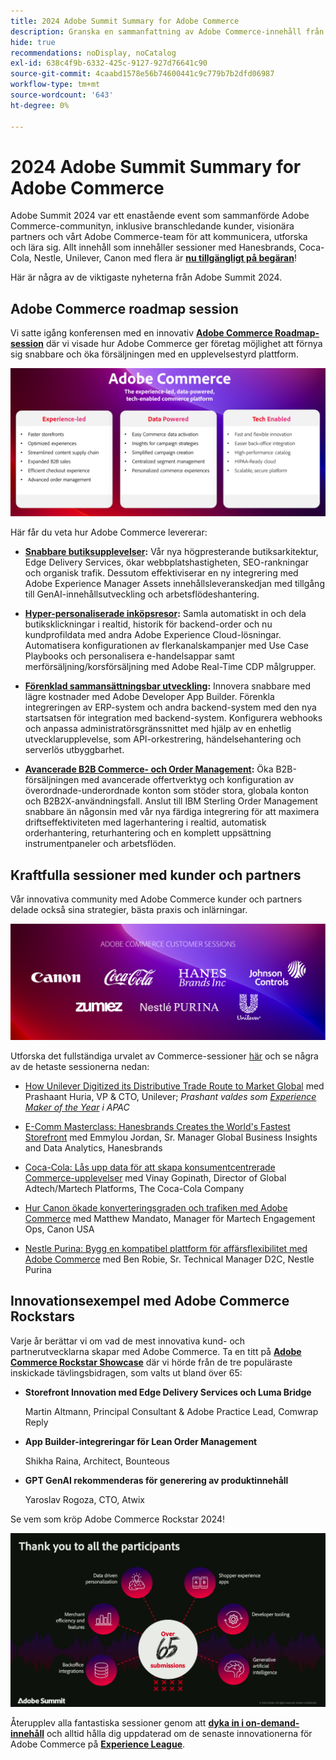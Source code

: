 ```yaml
---
title: 2024 Adobe Summit Summary for Adobe Commerce
description: Granska en sammanfattning av Adobe Commerce-innehåll från 2024 års Adobe Summit-event.
hide: true
recommendations: noDisplay, noCatalog
exl-id: 638c4f9b-6332-425c-9127-927d76641c90
source-git-commit: 4caabd1578e56b74600441c9c779b7b2dfd06987
workflow-type: tm+mt
source-wordcount: '643'
ht-degree: 0%

---
```


# 2024 Adobe Summit Summary for Adobe Commerce

Adobe Summit 2024 var ett enastående event som sammanförde Adobe Commerce-communityn, inklusive branschledande kunder, visionära partners och vårt Adobe Commerce-team för att kommunicera, utforska och lära sig. Allt innehåll som innehåller sessioner med Hanesbrands, Coca-Cola, Nestle, Unilever, Canon med flera är [**nu tillgängligt på begäran**](https://business.adobe.com/summit/2024/sessions.html?Track=Commerce)!

Här är några av de viktigaste nyheterna från Adobe Summit 2024.

## Adobe Commerce roadmap session

Vi satte igång konferensen med en innovativ [**Adobe Commerce Roadmap-session**](https://business.adobe.com/summit/2024/sessions/adobe-commerce-2024-product-roadmap-review-s432.html) där vi visade hur Adobe Commerce ger företag möjlighet att förnya sig snabbare och öka försäljningen med en upplevelsestyrd plattform.

![Adobe Commerce färdplan med nya funktioner och prestandaförbättringar](../../assets/events/image1.png)

Här får du veta hur Adobe Commerce levererar:

- **[Snabbare butiksupplevelser](https://experienceleague.adobe.com/developer/commerce/storefront/):** Vår nya högpresterande butiksarkitektur, Edge Delivery Services, ökar webbplatshastigheten, SEO-rankningar och organisk trafik. Dessutom effektiviserar en ny integrering med Adobe Experience Manager Assets innehållsleveranskedjan med tillgång till GenAI-innehållsutveckling och arbetsflödeshantering.

- **[Hyper-personaliserade inköpsresor](https://experienceleague.adobe.com/en/docs/commerce-admin/customers/customers-menu/personalize-scale):** Samla automatiskt in och dela butiksklickningar i realtid, historik för backend-order och nu kundprofildata med andra Adobe Experience Cloud-lösningar. Automatisera konfigurationen av flerkanalskampanjer med Use Case Playbooks och personalisera e-handelsappar samt merförsäljning/korsförsäljning med Adobe Real-Time CDP målgrupper.

- **[Förenklad sammansättningsbar utveckling](https://developer.adobe.com/commerce/extensibility/app-development/learning-path/):** Innovera snabbare med lägre kostnader med Adobe Developer App Builder. Förenkla integreringen av ERP-system och andra backend-system med den nya startsatsen för integration med backend-system. Konfigurera webhooks och anpassa administratörsgränssnittet med hjälp av en enhetlig utvecklarupplevelse, som API-orkestrering, händelsehantering och serverlös utbyggbarhet.

- **[Avancerade B2B Commerce- och Order Management](https://experienceleague.adobe.com/en/docs/commerce-admin/b2b/introduction):** Öka B2B-försäljningen med avancerade offertverktyg och konfiguration av överordnade-underordnade konton som stöder stora, globala konton och B2B2X-användningsfall. Anslut till IBM Sterling Order Management snabbare än någonsin med vår nya färdiga integrering för att maximera driftseffektiviteten med lagerhantering i realtid, automatisk orderhantering, returhantering och en komplett uppsättning instrumentpaneler och arbetsflöden.

## Kraftfulla sessioner med kunder och partners

Vår innovativa community med Adobe Commerce kunder och partners delade också sina strategier, bästa praxis och inlärningar.

![Logotyper för Adobe Summit 2024-deltagande företag inklusive Unilever, Hanesbrands, Coca-Cola, Canon och Nestle Purina](../../assets/events/image2.png)

Utforska det fullständiga urvalet av Commerce-sessioner [här](https://business.adobe.com/summit/2024/sessions.html?Track=Commerce) och se några av de hetaste sessionerna nedan:

- [How Unilever Digitized its Distributive Trade Route to Market Global](https://business.adobe.com/summit/2024/sessions/how-unilever-digitized-its-distributive-trade-rout-s430.html) med Prashaant Huria, VP &amp; CTO, Unilever; *Prashant valdes som [Experience Maker of the Year](https://www.adobeexperienceawards.com/stories2024) i APAC*

- [E-Comm Masterclass: Hanesbrands Creates the World&#39;s Fastest Storefront](https://business.adobe.com/summit/2024/sessions/ecomm-masterclass-hanesbrands-creates-the-worlds-f-s435.html) med Emmylou Jordan, Sr. Manager Global Business Insights and Data Analytics, Hanesbrands

- [Coca-Cola: Lås upp data för att skapa konsumentcentrerade Commerce-upplevelser](https://business.adobe.com/summit/2024/sessions/cocacola-unlocking-data-to-create-consumercentric-s434.html) med Vinay Gopinath, Director of Global Adtech/Martech Platforms, The Coca-Cola Company

- [Hur Canon ökade konverteringsgraden och trafiken med Adobe Commerce](https://business.adobe.com/summit/2024/sessions/how-canon-increased-conversion-rates-and-traffic-u-s438.html) med Matthew Mandato, Manager för Martech Engagement Ops, Canon USA

- [Nestle Purina: Bygg en kompatibel plattform för affärsflexibilitet med Adobe Commerce](https://business.adobe.com/summit/2024/sessions/purina-takes-composable-commerce-approach-to-boost-s437.html) med Ben Robie, Sr. Technical Manager D2C, Nestle Purina

## Innovationsexempel med Adobe Commerce Rockstars

Varje år berättar vi om vad de mest innovativa kund- och partnerutvecklarna skapar med Adobe Commerce. Ta en titt på **[Adobe Commerce Rockstar Showcase](https://business.adobe.com/summit/2024/sessions/adobe-commerce-rockstar-showcase-s431.html)** där vi hörde från de tre populäraste inskickade tävlingsbidragen, som valts ut bland över 65:

- **Storefront Innovation med Edge Delivery Services och Luma Bridge**

  Martin Altmann, Principal Consultant &amp; Adobe Practice Lead, Comwrap Reply

- **App Builder-integreringar för Lean Order Management**

  Shikha Raina, Architect, Bounteous

- **GPT GenAI rekommenderas för generering av produktinnehåll**

  Yaroslav Rogoza, CTO, Atwix

Se vem som kröp Adobe Commerce Rockstar 2024!

![Adobe Commerce Rockstar Showcase winner notification displaying the 2024 Champion](../../assets/events/image3.png)

Återupplev alla fantastiska sessioner genom att **[dyka in i on-demand-innehåll](https://business.adobe.com/summit/2024/sessions.html?Track=Commerce)** och alltid hålla dig uppdaterad om de senaste innovationerna för Adobe Commerce på [**Experience League**](https://experienceleague.adobe.com/en/docs/commerce-admin/start/about).

